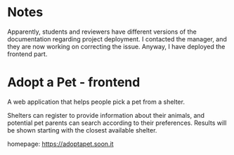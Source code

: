 # Notes

Apparently, students and reviewers have different versions of the documentation regarding project deployment. I contacted the manager, and they are now working on correcting the issue. Anyway, I have deployed the frontend part.

# Adopt a Pet - frontend

A web application that helps people pick a pet from a shelter.

Shelters can register to provide information about their animals, and potential pet parents can search according to their preferences. Results will be shown starting with the closest available shelter.

homepage: https://adoptapet.soon.it
